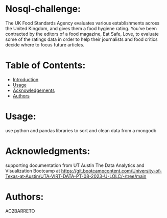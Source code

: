 # Nosql-challenge:
The UK Food Standards Agency evaluates various establishments across the United Kingdom, and gives them a food hygiene rating. You've been contracted by the editors of a food magazine, Eat Safe, Love, to evaluate some of the ratings data in order to help their journalists and food critics decide where to focus future articles.
# Table of Contents:
- [Introduction](#introduction)
- [Usage](#usage)
- [Acknowledgements](#acknowledgemnets)
- [Authors](#authors)
# Usage:<a name="usage"></a>
use python and pandas libraries to sort and clean data from a mongodb
# Acknowledgments:<a name="acknowledgemnets"></a>
supporting documentation from UT Austin The Data Analytics and Visualization Bootcamp at https://git.bootcampcontent.com/University-of-Texas-at-Austin/UTA-VIRT-DATA-PT-08-2023-U-LOLC/-/tree/main
# Authors:<a name="authors"></a>
AC2BARRETO
